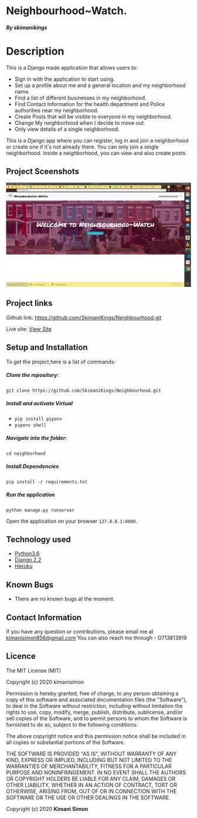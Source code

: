 # Neighbourhood~Watch.

##### By skimanikings


# Description  
This is a Django made application that allows users to: 
* Sign in with the application to start using.
* Set up a profile about me and a general location and my neighborhood name.
* Find a list of different businesses in my neighborhood.
* Find Contact Information for the health department and Police authorities near my neighborhood.
* Create Posts that will be visible to everyone in my neighborhood.
* Change My neighborhood when I decide to move out.
* Only view details of a single neighborhood.  

This is a Django app where you can register, log in and join a neighborhood or create one if it's not already there. You can only join a single neighborhood. Inside a neighborhood, you can view and also create posts.
## Project Sceenshots
![image](static/images/Screenshot.png)

 
## Project links
Github link:  https://github.com/SkimaniKings/Neighbourhood.git 

Live site: [View Site]( https://tinghoods.herokuapp.com/)

  
## Setup and Installation  
To get the project,here is a list of commands: 
  
##### Clone the repository:  
`git clone https://github.com/SkimaniKings/Neighbourhood.git `

##### Install and activate Virtual  

- `pip install pipenv` 
- `pipenv shell`



##### Navigate into the folder:
 
`cd neighborhood`

##### Install Dependencies  
 
 `pip install -r requirements.txt`  

##### Run the application  
 
 `python manage.py runserver`

Open the application on your browser `127.0.0.1:8000`.  
 
 
 
## Technology used  
  
* [Python3.6](https://www.python.org/)  
* [Django 2.2](https://docs.djangoproject.com/en/1.1/)  
* [Heroku](https://heroku.com)  
  
  
## Known Bugs  
* There are no known bugs at the moment.
  
## Contact Information   
If you have any question or contributions, please email me at kimanisimon856@gmail.com 
You can also reach me through - O713813919

## Licence
The MIT License (MIT)

Copyright (c) 2020 kimanisimon

Permission is hereby granted, free of charge, to any person obtaining a copy of this software and associated documentation files (the "Software"), to deal in the Software without restriction, including without limitation the rights to use, copy, modify, merge, publish, distribute, sublicense, and/or sell copies of the Software, and to permit persons to whom the Software is furnished to do so, subject to the following conditions:

The above copyright notice and this permission notice shall be included in all copies or substantial portions of the Software.

THE SOFTWARE IS PROVIDED "AS IS", WITHOUT WARRANTY OF ANY KIND, EXPRESS OR IMPLIED, INCLUDING BUT NOT LIMITED TO THE WARRANTIES OF MERCHANTABILITY, FITNESS FOR A PARTICULAR PURPOSE AND NONINFRINGEMENT. IN NO EVENT SHALL THE AUTHORS OR COPYRIGHT HOLDERS BE LIABLE FOR ANY CLAIM, DAMAGES OR OTHER LIABILITY, WHETHER IN AN ACTION OF CONTRACT, TORT OR OTHERWISE, ARISING FROM, OUT OF OR IN CONNECTION WITH THE SOFTWARE OR THE USE OR OTHER DEALINGS IN THE SOFTWARE.
  


 Copyright (c) 2020 **Kimani Simon** 